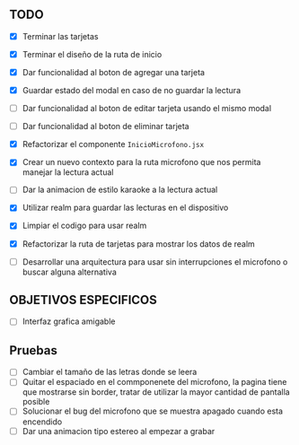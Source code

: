 ## TODO

- [x] Terminar las tarjetas
- [x] Terminar el diseño de la ruta de inicio
- [x] Dar funcionalidad al boton de agregar una tarjeta
- [x] Guardar estado del modal en caso de no guardar la lectura
- [ ] Dar funcionalidad al boton de editar tarjeta usando el mismo modal
- [ ] Dar funcionalidad al boton de eliminar tarjeta
- [x] Refactorizar el componente `InicioMicrofono.jsx`
- [x] Crear un nuevo contexto para la ruta microfono que nos permita manejar la
      lectura actual
- [ ] Dar la animacion de estilo karaoke a la lectura actual

- [x] Utilizar realm para guardar las lecturas en el dispositivo
- [x] Limpiar el codigo para usar realm
- [x] Refactorizar la ruta de tarjetas para mostrar los datos de realm

- [ ] Desarrollar una arquitectura para usar sin interrupciones el microfono o
      buscar alguna alternativa

## OBJETIVOS ESPECIFICOS

- [ ] Interfaz grafica amigable

## Pruebas

- [ ] Cambiar el tamaño de las letras donde se leera
- [ ] Quitar el espaciado en el commponenete del microfono, la pagina tiene que
      mostrarse sin border, tratar de utilizar la mayor cantidad de pantalla
      posible
- [ ] Solucionar el bug del microfono que se muestra apagado cuando esta encendido      
- [ ] Dar una animacion tipo estereo al empezar a grabar
